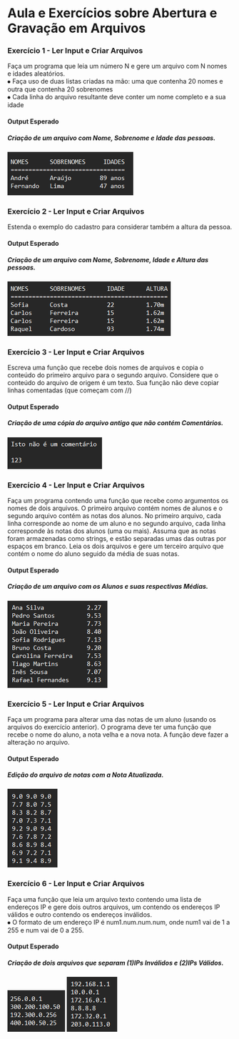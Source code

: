 <h1>Aula e Exercícios sobre Abertura e Gravação em Arquivos</h1>
<h3>Exercício 1 - Ler Input e Criar Arquivos</h3>
<p>Faça um programa que leia um número N e gere um arquivo com N nomes e idades aleatórios.
<br/> ⦁ Faça uso de duas listas criadas na mão: uma que contenha 20 nomes e outra que contenha 20 sobrenomes
<br/> ⦁ Cada linha do arquivo resultante deve conter um nome completo e a sua idade<br/></p>
<h4>Output Esperado</h4>
<h5>Criação de um arquivo com Nome, Sobrenome e Idade das pessoas.</h5>
<img src="https://github.com/joaonakano/Faculdade/blob/main/Programa%C3%A7%C3%A3o%20e%20Sistemas%20Computacionais%20II/Aula10%20(Abertura%20e%20Gravacao%20de%20Arquivos)/assets/1(output).png?raw=true" alt="Nomes Sobrenomes e Idades">

<h3>Exercício 2 - Ler Input e Criar Arquivos</h3>
<p>Estenda o exemplo do cadastro para considerar também a altura da pessoa.<br/></p>
<h4>Output Esperado</h4>
<h5>Criação de um arquivo com Nome, Sobrenome, Idade e Altura das pessoas.</h5>
<img src="https://github.com/joaonakano/Faculdade/blob/main/Programa%C3%A7%C3%A3o%20e%20Sistemas%20Computacionais%20II/Aula10%20(Abertura%20e%20Gravacao%20de%20Arquivos)/assets/2(output).png?raw=true" alt=""Nomes Sobrenomes Idades e Alturas>

<h3>Exercício 3 - Ler Input e Criar Arquivos</h3>
<p>Escreva uma função que recebe dois nomes de arquivos e copia o conteúdo do primeiro arquivo para o segundo arquivo. Considere que o conteúdo do arquivo de origem é um texto. Sua função não deve copiar linhas comentadas (que começam com //)<br/></p>
<h4>Output Esperado</h4>
<h5>Criação de uma cópia do arquivo antigo que não contém Comentários.</h5>
<img src="https://github.com/joaonakano/Faculdade/blob/main/Programa%C3%A7%C3%A3o%20e%20Sistemas%20Computacionais%20II/Aula10%20(Abertura%20e%20Gravacao%20de%20Arquivos)/assets/3(output).png?raw=true" alt="Arquivo Novo sem os Comentarios">

<h3>Exercício 4 - Ler Input e Criar Arquivos</h3>
<p>Faça um programa contendo uma função que recebe como argumentos os nomes de dois arquivos. O primeiro arquivo contém nomes de alunos e o segundo arquivo contém as notas dos alunos. No primeiro arquivo, cada linha corresponde ao nome de um aluno e no segundo arquivo, cada linha corresponde às notas dos alunos (uma ou mais). Assuma que as notas foram armazenadas como strings, e estão separadas umas das outras por espaços em branco. Leia os dois arquivos e gere um terceiro arquivo que contém o nome do aluno seguido da média de suas notas.<br/></p>
<h4>Output Esperado</h4>
<h5>Criação de um arquivo com os Alunos e suas respectivas Médias.</h5>
<img src="https://github.com/joaonakano/Faculdade/blob/main/Programa%C3%A7%C3%A3o%20e%20Sistemas%20Computacionais%20II/Aula10%20(Abertura%20e%20Gravacao%20de%20Arquivos)/assets/4(output).png?raw=true" alt="Aluno e sua Media de Notas">

<h3>Exercício 5 - Ler Input e Criar Arquivos</h3>
<p>Faça um programa para alterar uma das notas de um aluno (usando os arquivos do exercício anterior). O programa deve ter uma função que recebe o nome do aluno, a nota velha e a nova nota. A função deve fazer a alteração no arquivo.<br/></p>
<h4>Output Esperado</h4>
<h5>Edição do arquivo de notas com a Nota Atualizada.</h5>
<img src="https://github.com/joaonakano/Faculdade/blob/main/Programa%C3%A7%C3%A3o%20e%20Sistemas%20Computacionais%20II/Aula10%20(Abertura%20e%20Gravacao%20de%20Arquivos)/assets/5(output).png?raw=true" alt="Lista com as Notas Alteradas">

<h3>Exercício 6 - Ler Input e Criar Arquivos</h3>
<p>Faça uma função que leia um arquivo texto contendo uma lista de endereços IP e gere dois outros arquivos, um contendo os endereços IP válidos e outro contendo os endereços inválidos.
<br/> ⦁ O formato de um endereço IP é num1.num.num.num, onde num1 vai de 1 a 255 e num vai de 0 a 255.<br/></p>
<h4>Output Esperado</h4>
<h5>Criação de dois arquivos que separam (1)IPs Inválidos e (2)IPs Válidos.</h5>
<img src="https://github.com/joaonakano/Faculdade/blob/main/Programa%C3%A7%C3%A3o%20e%20Sistemas%20Computacionais%20II/Aula10%20(Abertura%20e%20Gravacao%20de%20Arquivos)/assets/6(output).png?raw=true" alt="Lista de IPs Invalidos">
<img src="https://github.com/joaonakano/Faculdade/blob/main/Programa%C3%A7%C3%A3o%20e%20Sistemas%20Computacionais%20II/Aula10%20(Abertura%20e%20Gravacao%20de%20Arquivos)/assets/6(output2).png?raw=true" alt="Lista de IPs Validos">
